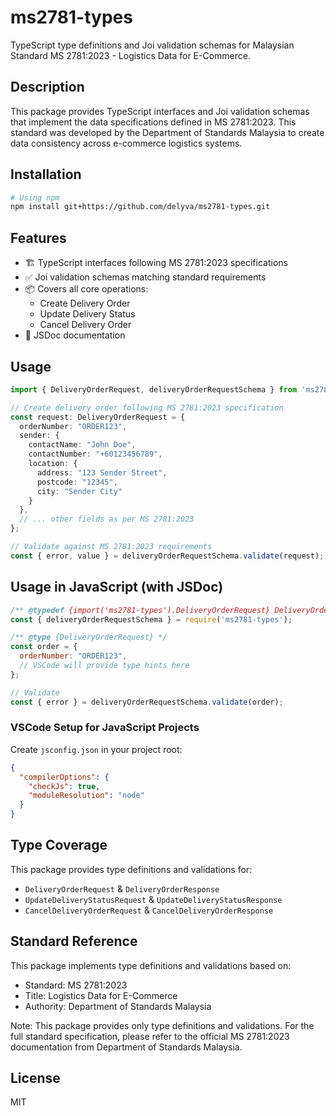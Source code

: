 # ms2781-types

TypeScript type definitions and Joi validation schemas for Malaysian Standard MS 2781:2023 - Logistics Data for E-Commerce.

## Description

This package provides TypeScript interfaces and Joi validation schemas that implement the data specifications defined in MS 2781:2023. This standard was developed by the Department of Standards Malaysia to create data consistency across e-commerce logistics systems.

## Installation

```bash
# Using npm
npm install git+https://github.com/delyva/ms2781-types.git
```

## Features

- 🏗️ TypeScript interfaces following MS 2781:2023 specifications
- ✅ Joi validation schemas matching standard requirements
- 📦 Covers all core operations:
  - Create Delivery Order
  - Update Delivery Status
  - Cancel Delivery Order
- 📝 JSDoc documentation

## Usage

```typescript
import { DeliveryOrderRequest, deliveryOrderRequestSchema } from 'ms2781-types';

// Create delivery order following MS 2781:2023 specification
const request: DeliveryOrderRequest = {
  orderNumber: "ORDER123",
  sender: {
    contactName: "John Doe",
    contactNumber: "+60123456789",
    location: {
      address: "123 Sender Street",
      postcode: "12345",
      city: "Sender City"
    }
  },
  // ... other fields as per MS 2781:2023
};

// Validate against MS 2781:2023 requirements
const { error, value } = deliveryOrderRequestSchema.validate(request);
```

## Usage in JavaScript (with JSDoc)

```javascript
/** @typedef {import('ms2781-types').DeliveryOrderRequest} DeliveryOrderRequest */
const { deliveryOrderRequestSchema } = require('ms2781-types');

/** @type {DeliveryOrderRequest} */
const order = {
  orderNumber: "ORDER123",
  // VSCode will provide type hints here
};

// Validate
const { error } = deliveryOrderRequestSchema.validate(order);
```

### VSCode Setup for JavaScript Projects

Create `jsconfig.json` in your project root:
```json
{
  "compilerOptions": {
    "checkJs": true,
    "moduleResolution": "node"
  }
}
```

## Type Coverage

This package provides type definitions and validations for:

- `DeliveryOrderRequest` & `DeliveryOrderResponse`
- `UpdateDeliveryStatusRequest` & `UpdateDeliveryStatusResponse`
- `CancelDeliveryOrderRequest` & `CancelDeliveryOrderResponse`

## Standard Reference

This package implements type definitions and validations based on:
- Standard: MS 2781:2023
- Title: Logistics Data for E-Commerce
- Authority: Department of Standards Malaysia

Note: This package provides only type definitions and validations. For the full standard specification, please refer to the official MS 2781:2023 documentation from Department of Standards Malaysia.

## License

MIT